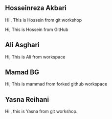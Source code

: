 ## Hosseinreza Akbari

Hi , This is Hossein from git workshop

Hi, This is Hossein from GitHub

## Ali Asghari

Hi, This is Ali from workspace

## Mamad BG

Hi, This is mammad from forked github workspace

## Yasna Reihani

Hi , this is Yasna from git workshop.
